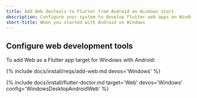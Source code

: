 ```yaml
---
title: Add Web devtools to Flutter from Android on Windows start
description: Configure your system to develop Flutter web apps on Windows.
short-title: When you started with Android on Windows
---
```


## Configure web development tools

To add Web as a Flutter app target for Windows with Android:

{% include docs/install/reqs/add-web.md devos='Windows' %}

{% include docs/install/flutter-doctor.md
   target='Web'
   devos='Windows'
   config='WindowsDesktopAndroidWeb' %}
